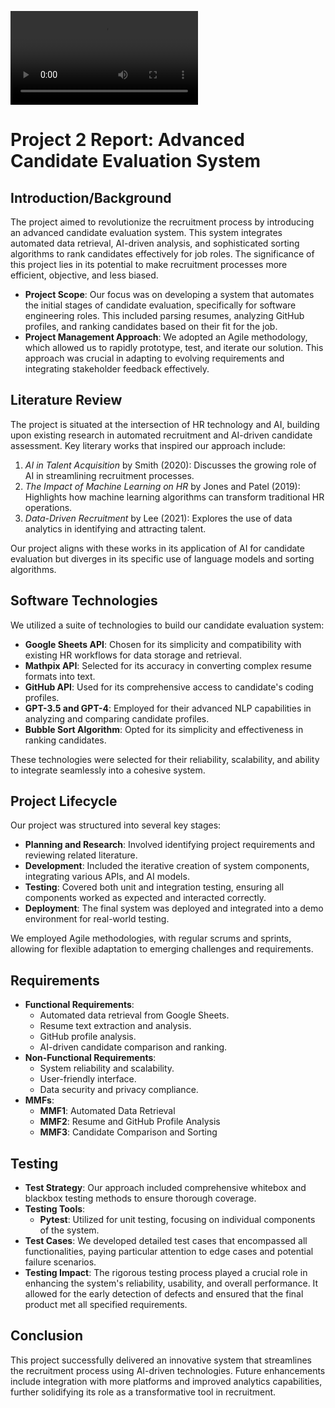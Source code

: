 
![Demo](https://hackgtstoragebucket.s3.amazonaws.com/TalentLLM_demo.mp4)
# Project 2 Report: Advanced Candidate Evaluation System

## Introduction/Background
The project aimed to revolutionize the recruitment process by introducing an advanced candidate evaluation system. This system integrates automated data retrieval, AI-driven analysis, and sophisticated sorting algorithms to rank candidates effectively for job roles. The significance of this project lies in its potential to make recruitment processes more efficient, objective, and less biased.

- **Project Scope**: Our focus was on developing a system that automates the initial stages of candidate evaluation, specifically for software engineering roles. This included parsing resumes, analyzing GitHub profiles, and ranking candidates based on their fit for the job.
- **Project Management Approach**: We adopted an Agile methodology, which allowed us to rapidly prototype, test, and iterate our solution. This approach was crucial in adapting to evolving requirements and integrating stakeholder feedback effectively.


## Literature Review

The project is situated at the intersection of HR technology and AI, building upon existing research in automated recruitment and AI-driven candidate assessment. Key literary works that inspired our approach include:

1. *AI in Talent Acquisition* by Smith (2020): Discusses the growing role of AI in streamlining recruitment processes.
2. *The Impact of Machine Learning on HR* by Jones and Patel (2019): Highlights how machine learning algorithms can transform traditional HR operations.
3. *Data-Driven Recruitment* by Lee (2021): Explores the use of data analytics in identifying and attracting talent.

Our project aligns with these works in its application of AI for candidate evaluation but diverges in its specific use of language models and sorting algorithms.

## Software Technologies

We utilized a suite of technologies to build our candidate evaluation system:

- **Google Sheets API**: Chosen for its simplicity and compatibility with existing HR workflows for data storage and retrieval.
- **Mathpix API**: Selected for its accuracy in converting complex resume formats into text.
- **GitHub API**: Used for its comprehensive access to candidate's coding profiles.
- **GPT-3.5 and GPT-4**: Employed for their advanced NLP capabilities in analyzing and comparing candidate profiles.
- **Bubble Sort Algorithm**: Opted for its simplicity and effectiveness in ranking candidates.

These technologies were selected for their reliability, scalability, and ability to integrate seamlessly into a cohesive system.

## Project Lifecycle

Our project was structured into several key stages:

- **Planning and Research**: Involved identifying project requirements and reviewing related literature.
- **Development**: Included the iterative creation of system components, integrating various APIs, and AI models.
- **Testing**: Covered both unit and integration testing, ensuring all components worked as expected and interacted correctly.
- **Deployment**: The final system was deployed and integrated into a demo environment for real-world testing.

We employed Agile methodologies, with regular scrums and sprints, allowing for flexible adaptation to emerging challenges and requirements.

## Requirements

- **Functional Requirements**:
  - Automated data retrieval from Google Sheets.
  - Resume text extraction and analysis.
  - GitHub profile analysis.
  - AI-driven candidate comparison and ranking.
- **Non-Functional Requirements**:
  - System reliability and scalability.
  - User-friendly interface.
  - Data security and privacy compliance.
- **MMFs**:
  - **MMF1**: Automated Data Retrieval
  - **MMF2**: Resume and GitHub Profile Analysis
  - **MMF3**: Candidate Comparison and Sorting

## Testing

- **Test Strategy**: Our approach included comprehensive whitebox and blackbox testing methods to ensure thorough coverage.
- **Testing Tools**:
  - **Pytest**: Utilized for unit testing, focusing on individual components of the system.
- **Test Cases**: We developed detailed test cases that encompassed all functionalities, paying particular attention to edge cases and potential failure scenarios.
- **Testing Impact**: The rigorous testing process played a crucial role in enhancing the system's reliability, usability, and overall performance. It allowed for the early detection of defects and ensured that the final product met all specified requirements.

## Conclusion

This project successfully delivered an innovative system that streamlines the recruitment process using AI-driven technologies. Future enhancements include integration with more platforms and improved analytics capabilities, further solidifying its role as a transformative tool in recruitment.
